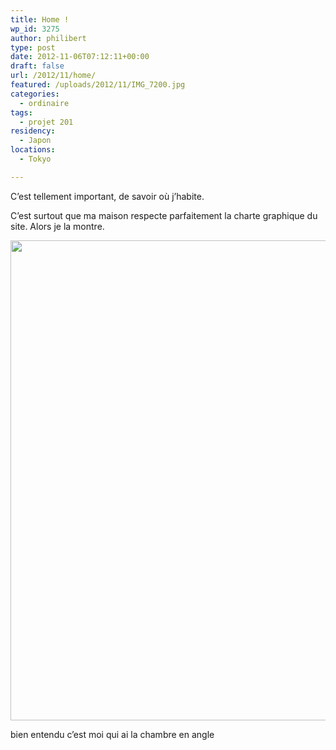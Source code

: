 ```yaml
---
title: Home !
wp_id: 3275
author: philibert
type: post
date: 2012-11-06T07:12:11+00:00
draft: false
url: /2012/11/home/
featured: /uploads/2012/11/IMG_7200.jpg
categories:
  - ordinaire
tags:
  - projet 201
residency:
  - Japon
locations:
  - Tokyo

---
```

C&rsquo;est tellement important, de savoir où j&rsquo;habite. 

C&rsquo;est surtout que ma maison respecte parfaitement la charte graphique du site. Alors je la montre.

<div id="attachment_3276" class="wp-caption alignnone" style="max-width: 1024px">
  <a href="{{< aws >}}/uploads/2012/11/IMG_7200.jpg"><img src="{{< aws >}}/uploads/2012/11/IMG_7200-1024x768.jpg" alt="" title="IMG_7200" width="1024" height="768" class="size-large wp-image-3276" srcset="{{< aws >}}/uploads/2012/11/IMG_7200-1024x768.jpg 1024w, {{< aws >}}/uploads/2012/11/IMG_7200-300x225.jpg 300w, {{< aws >}}/uploads/2012/11/IMG_7200-263x197.jpg 263w, {{< aws >}}/uploads/2012/11/IMG_7200-650x487.jpg 650w" sizes="(max-width: 1024px) 100vw, 1024px" /></a>
  
  <p class="wp-caption-text">
    bien entendu c&rsquo;est moi qui ai la chambre en angle
  </p>
</div>